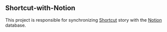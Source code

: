 ## Shortcut-with-Notion

This project is responsible for synchronizing [Shortcut](http://shortcut.com) story with the [Notion](https://notion.so) database.
